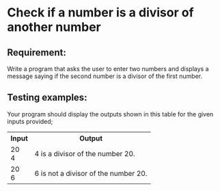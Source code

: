 # Check if a number is a divisor of another number

## Requirement:

Write a program that asks the user to enter two numbers and displays a message saying if the second number is a divisor of the first number.

## Testing examples:

Your program should display the outputs shown in this table for the given inputs provided;

<table>
  <tr>
    <th>Input</th>
    <th>Output</th>
  </tr>
  <tr>
    <td>20<br>4</td>
    <td>4 is a divisor of the number 20.</td>
  </tr>
  <tr>
    <td>20<br>6</td>
    <td>6 is not a divisor of the number 20.</td>
  </tr>
</table>
